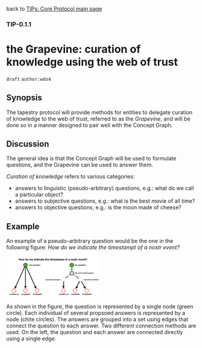 back to [TIPs: Core Protocol main page](https://github.com/wds4/tapestry-protocol/blob/main/tips/core-protocol/README.md)

### TIP-0.1.1
the Grapevine: curation of knowledge using the web of trust
=====

`draft` `author:wds4`

## Synopsis

The tapestry protocol will provide methods for entities to delegate curation of knowledge to the web of trust, referred to as the *Grapevine*, and will be done so in a manner designed to pair well with the Concept Graph.

## Discussion

The general idea is that the Concept Graph will be used to formulate questions, and the Grapevine can be used to answer them.

*Curation of knowledge* refers to various categories:
- answers to linguistic (pseudo-arbitrary) questions, e.g.: what do we call a particular object?
- answers to subjective questions, e.g.: what is the best movie of all time?
- answers to objective questions, e.g.: is the moon made of cheese?

## Example

An example of a pseudo-arbitrary question would be the one in the following figure: *How do we indicate the timestampt of a nostr event?*

<img src="../../images/createdAtQuestionAsGraph.png" width="50%" />

As shown in the figure, the question is represented by a single node (green circle). Each individual of several propsoed answers is represented by a node (chite circles). The answers are grouped into a set using edges that connect the question to each answer. Two different connection methods are used. On the left, the question and each answer are connected directly using a single edge.

